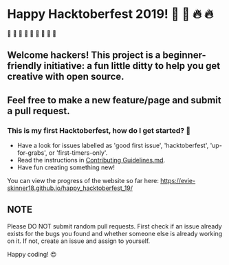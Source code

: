 # Happy Hacktoberfest 2019! :jack_o_lantern: :ghost: :fire: :fire:

:stars: :stars: :stars: :stars: :stars: :stars: :stars: :stars: :stars:
## Welcome hackers! This project is a beginner-friendly initiative: a fun little ditty to help you get creative with open source.
## Feel free to make a new feature/page and submit a pull request.

### This is my first Hacktoberfest, how do I get started?  :rocket:

- Have a look for issues labelled as 'good first issue', 'hacktoberfest', 'up-for-grabs', or 'first-timers-only'.
- Read the instructions in [Contributing Guidelines.md](https://github.com/Evie-Skinner18/happy_hacktoberfest_19/blob/master/Contributing%20Guidelines.md).
- Have fun creating something new!

You can view the progress of the website so far here: https://evie-skinner18.github.io/happy_hacktoberfest_19/

## NOTE ##
Please DO NOT submit random pull requests. First check if an issue already exists for the bugs you found and whether someone else is already working on it. If not, create an issue and assign to yourself.

Happy coding!
:heart_eyes:
